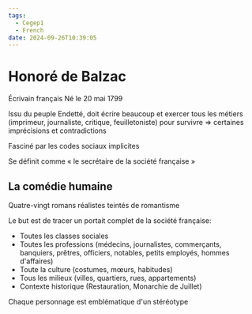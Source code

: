 ```yaml
---
tags:
  - Cegep1
  - French
date: 2024-09-26T10:39:05
---
```


# Honoré de Balzac

Écrivain français
Né le 20 mai 1799

Issu du peuple
Endetté, doit écrire beaucoup et exercer tous les métiers (imprimeur, journaliste, critique, feuilletoniste) pour survivre => certaines imprécisions et contradictions

Fasciné par les codes sociaux implicites

Se définit comme « le secrétaire de la société française »

## La comédie humaine

Quatre-vingt romans réalistes teintés de romantisme

Le but est de tracer un portait complet de la société française:

- Toutes les classes sociales
- Toutes les professions (médecins, journalistes, commerçants, banquiers, prêtres, officiers, notables, petits employés, hommes d'affaires)
- Toute la culture (costumes, mœurs, habitudes)
- Tous les milieux (villes, quartiers, rues, appartements)
- Contexte historique (Restauration, Monarchie de Juillet)

Chaque personnage est emblématique d'un stéréotype